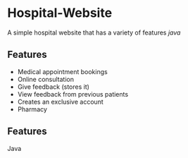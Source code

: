 <!DOCTYPE html>
<html>

<body>
  <h1>Hospital-Website</h1>
  <p>A simple hospital website that has a variety of features <em>java</em></p>

  <h2>Features</h2>
  <ul>
    <li>Medical appointment bookings</li>
    <li>Online consultation</li>
    <li>Give feedback (stores it)</li>
    <li>View feedback from previous patients</li>
    <li>Creates an exclusive account</li>
    <li>Pharmacy</li>
  </ul>
  
  <h2>Features</h2>
  <p> Java </p>

  </body>
  
<html>


